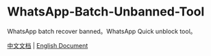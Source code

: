 # WhatsApp-Batch-Unbanned-Tool
WhatsApp batch recover banned。WhatsApp Quick unblock tool。

[中文文档](https://dev-coco.github.io/post/WhatsApp-Batch-Unbanned-Tool/) | [English Document](https://dev-coco.github.io/post/WhatAapp-Batch-Recover-Banned/)
